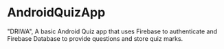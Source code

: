 # AndroidQuizApp
"DRIWA", A basic Android Quiz app that uses Firebase to authenticate and Firebase Database to provide questions and store quiz marks.
